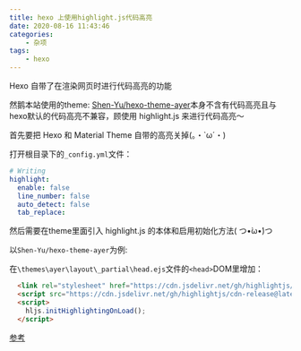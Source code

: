 ```yaml
---
title: hexo 上使用highlight.js代码高亮
date: 2020-08-16 11:43:46
categories:
    - 杂项
tags: 
    - hexo
---
```


Hexo 自带了在渲染网页时进行代码高亮的功能

然鹅本站使用的theme: [Shen-Yu/hexo-theme-ayer](https://github.com/Shen-Yu/hexo-theme-ayer)本身不含有代码高亮且与hexo默认的代码高亮不兼容，顾使用 highlight.js 来进行代码高亮～

首先要把 Hexo 和 Material Theme 自带的高亮关掉(。・`ω´・)

打开根目录下的`_config.yml`文件：

```yml
# Writing
highlight:
  enable: false
  line_number: false
  auto_detect: false
  tab_replace:
```

然后需要在theme里面引入 highlight.js 的本体和启用初始化方法( つ•̀ω•́)つ

以`Shen-Yu/hexo-theme-ayer`为例:

在`\themes\ayer\layout\_partial\head.ejs`文件的`<head>`DOM里增加：

```html
  <link rel="stylesheet" href="https://cdn.jsdelivr.net/gh/highlightjs/cdn-release@latest/build/styles/vs2015.min.css"><!- highlight.js ->
  <script src="https://cdn.jsdelivr.net/gh/highlightjs/cdn-release@latest/build/highlight.min.js"></script>
  <script>
    hljs.initHighlightingOnLoad();
  </script>
```

[参考](https://akarin.dev/2019/04/19/use-hljs-in-material-theme/)
